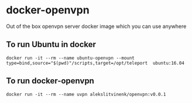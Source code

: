 # docker-openvpn
Out of the box openvpn server docker image which you can use anywhere

## To run Ubuntu in docker
`docker run -it --rm --name ubuntu-openvpn --mount type=bind,source="$(pwd)"/scripts,target=/opt/teleport  ubuntu:16.04`

## To run docker-openvpn
`docker run -it --rm --name uvpn alekslitvinenk/openvpn:v0.0.1`